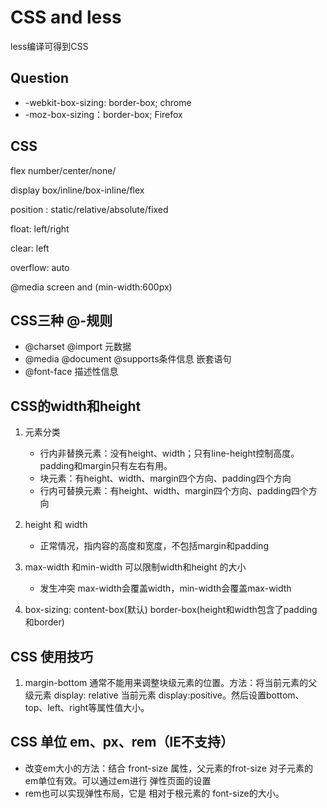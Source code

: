 # CSS  and less

less编译可得到CSS

## Question

- -webkit-box-sizing: border-box;  chrome
- -moz-box-sizing：border-box;   Firefox

## CSS

flex
number/center/none/

display
box/inline/box-inline/flex

position :
static/relative/absolute/fixed

float: left/right

clear: left

overflow: auto

@media screen and (min-width:600px)

## CSS三种 @-规则

- @charset @import 元数据
- @media @document @supports条件信息 嵌套语句
- @font-face 描述性信息

## CSS的width和height

1. 元素分类
    - 行内非替换元素：没有height、width；只有line-height控制高度。padding和margin只有左右有用。
    - 块元素：有height、width、margin四个方向、padding四个方向
    - 行内可替换元素：有height、width、margin四个方向、padding四个方向

2. height 和 width

    - 正常情况，指内容的高度和宽度，不包括margin和padding

3. max-width 和min-width 可以限制width和height 的大小
    - 发生冲突 max-width会覆盖width，min-width会覆盖max-width

4. box-sizing: content-box(默认)  border-box(height和width包含了padding和border)

## CSS 使用技巧

1. margin-bottom 通常不能用来调整块级元素的位置。方法：将当前元素的父级元素 display: relative 当前元素 display:positive。然后设置bottom、top、left、right等属性值大小。

## CSS 单位 em、px、rem（IE不支持）

- 改变em大小的方法：结合 front-size 属性，父元素的frot-size 对子元素的em单位有效。可以通过em进行 弹性页面的设置
- rem也可以实现弹性布局，它是 相对于根元素的 font-size的大小。